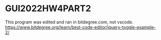 # GUI2022HW4PART2

This program was edited and ran in bitdegree.com, not vscode. 
https://www.bitdegree.org/learn/best-code-editor/jquery-toggle-example-2/
